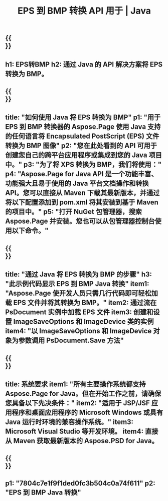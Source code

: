 ﻿---
translation: true
template: /_templates/_conversion-child-java.md
title: EPS 到 BMP 转换 API 用于 | Java
url: /java/conversion/eps-to-bmp/
description: EPS 格式到 BMP 文件的示例 Java 转换代码。使用此示例代码在任何基于 Web 或桌面 Java 的应用程序中将 EPS 转换为 BMP。
informat: EPS
outformat: BMP
otherformats: XPS PS
---

{{<section banner>}}
---
h1: EPS转BMP
h2: 通过 Java 的 API 解决方案将 EPS 转换为 BMP。
---

{{<section overview>}}
---
title: "如何使用 Java 将 EPS 转换为 BMP"
p1: "用于 EPS 到 BMP 转换器的 Aspose.Page 使用 Java 支持的任何语言将 Encapsulated PostScript (EPS) 文件转换为 BMP 图像"
p2: "您在此处看到的 API 可用于创建您自己的跨平台应用程序或集成到您的 Java 项目中。"
p3: "为了将 XPS 转换为 BMP，我们将使用："
p4: "Aspose.Page for Java API 是一个功能丰富、功能强大且易于使用的 Java 平台文档操作和转换 API。您可以直接从 Maven 下载其最新版本，并通过将以下配置添加到 pom.xml 将其安装到基于 Maven 的项目中。"
p5: "打开 NuGet 包管理器，搜索 Aspose.Page 并安装。您也可以从包管理器控制台使用以下命令。"
---

{{<section feature1>}}
---
title: "通过 Java 将 EPS 转换为 BMP 的步骤"
h3: "此示例代码显示 EPS 到 BMP Java 转换"
item1: "Aspose.Page 使开发人员只需几行代码即可轻松加载 EPS 文件并将其转换为 BMP。"
item2: 通过流在 PsDocument 实例中加载 EPS 文件
item3: 创建和设置 ImageSaveOptions 和 ImageDevice 类的实例
item4: "以 ImageSaveOptions 和 ImageDevice 对象为参数调用 PsDocument.Save 方法"
---

{{<section feature2>}}
---
title: 系统要求
item1: "所有主要操作系统都支持 Aspose.Page for Java。但在开始工作之前，请确保您具备以下先决条件："
item2: "适用于 JSP/JSF 应用程序和桌面应用程序的 Microsoft Windows 或具有 Java 运行时环境的兼容操作系统。"
item3: Microsoft Visual Studio 等开发环境。
item4: 直接从 Maven 获取最新版本的 Aspose.PSD for Java。
---

{{<section gist>}}
---
p1: "7804c7e1f9f1ded0fc3b504c0a74f611"
p2: "EPS 到 BMP Java 转换"
---

